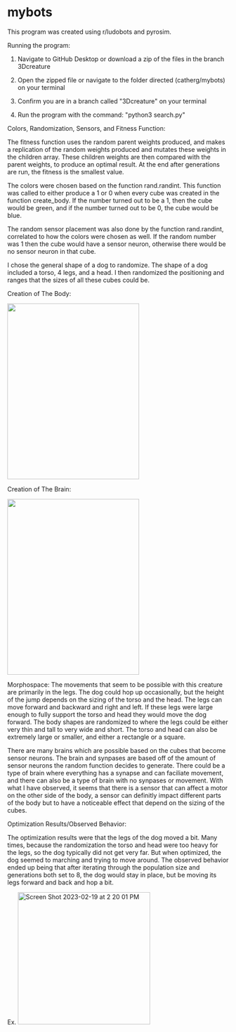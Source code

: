 # mybots

This program was created using r/ludobots and pyrosim.

Running the program:

1. Navigate to GitHub Desktop or download a zip of the files in the branch 3Dcreature

2. Open the zipped file or navigate to the folder directed (catherg/mybots) on your terminal

3. Confirm you are in a branch called "3Dcreature" on your terminal

4. Run the program with the command: "python3 search.py"


Colors, Randomization, Sensors, and Fitness Function:

  The fitness function uses the random parent weights produced, and makes a replication of the random weights produced and mutates these weights
in the children array. These children weights are then compared with the parent weights, to produce an optimal result. At the end after generations
are run, the fitness is the smallest value. 

  The colors were chosen based on the function rand.randint. This function was called to either produce a 1 or 0 when every cube was created in the function create_body. If the number turned out to be a 1, then the cube would be green, and if the number turned out to be 0, the cube would be blue.
  
The random sensor placement was also done by the function rand.randint, correlated to how the colors were chosen as well. If the random number was 1 then the cube would have a sensor neuron, otherwise there would be no sensor neuron in that cube.

I chose the general shape of a dog to randomize. The shape of a dog included a torso, 4 legs, and a head. I then randomized the positioning and ranges 
that the sizes of all these cubes could be.

Creation of The Body:

<img src="https://user-images.githubusercontent.com/116319364/219972065-47377102-4417-40ab-883f-358fbdbd8ca0.jpg" width="300" height="400">

Creation of The Brain:

<img src="https://user-images.githubusercontent.com/116319364/219972069-214e1e26-ca3a-4011-ac97-507f4bf83f58.jpg" width="300" height="400">

Morphospace:
The movements that seem to be possible with this creature are primarily in the legs. The dog could hop up occasionally, but the height of the jump depends on the sizing of the torso and the head. The legs can move forward and backward and right and left. If these legs were large enough to fully support the torso and head they would move the dog forward. The body shapes are randomized to where the legs could be either very thin and tall to very wide and short. The torso and head can also be extremely large or smaller, and either a rectangle or a square.

There are many brains which are possible based on the cubes that become sensor neurons. The brain and synpases are based off of the amount of sensor neurons the random function decides to generate. There could be a type of brain where everything has a synapse and can faciliate movement, and there can also be a type of brain with no synpases or movement. With what I have observed, it seems that there is a sensor that can affect a motor on the other side of the body, a sensor can definitly impact different parts of the body but to have a noticeable effect that depend on the sizing of the cubes.

Optimization Results/Observed Behavior:

  The optimization results were that the legs of the dog moved a bit. Many times, because the randomization the torso and head were too heavy for the legs, so the dog typically did not get very far. But when optimized, the dog seemed to marching and trying to move around. The observed behavior ended up being that after iterating through the population size and generations both set to 8, the dog would stay in place, but be moving its legs forward and back and hop a bit.
  
Ex.
<img width="301" alt="Screen Shot 2023-02-19 at 2 20 01 PM" src="https://user-images.githubusercontent.com/116319364/219973178-c1accca1-6f82-44e1-937b-1287eaa488e7.png">
